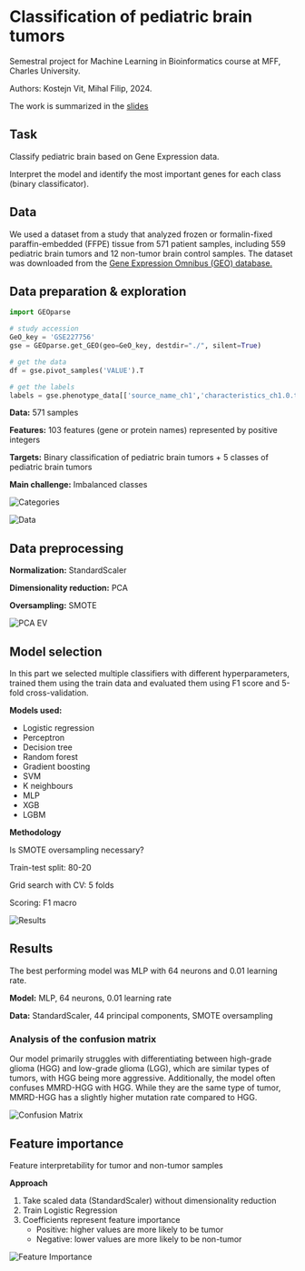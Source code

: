 # Classification of pediatric brain tumors

Semestral project for Machine Learning in Bioinformatics course at MFF, Charles University.

Authors: Kostejn Vit, Mihal Filip, 2024.

The work is summarized in the [slides](Bioinformatics_project.slides.html)

## Task

Classify pediatric brain based on Gene Expression data.

Interpret the model and identify the most important genes for each class (binary classificator).

## Data

We used a dataset from a study that analyzed frozen or formalin-fixed paraffin-embedded (FFPE) tissue from 571 patient samples, including 559 pediatric brain tumors and 12 non-tumor brain control samples. The dataset was downloaded from the [Gene Expression Omnibus (GEO) database.](https://www.ncbi.nlm.nih.gov/geo/query/acc.cgi?acc=GSE227756)

## Data preparation & exploration

```python
import GEOparse

# study accession
GeO_key = 'GSE227756'
gse = GEOparse.get_GEO(geo=GeO_key, destdir="./", silent=True)

# get the data
df = gse.pivot_samples('VALUE').T

# get the labels
labels = gse.phenotype_data[['source_name_ch1','characteristics_ch1.0.tumor type']].values
```

**Data:** 571 samples

**Features:** 103 features (gene or protein names) represented by positive integers

**Targets:** Binary classification of pediatric brain tumors + 5 classes of pediatric brain tumors

**Main challenge:** Imbalanced classes

![Categories](plots/categories.png)

![Data](plots/pca_3d.png)

## Data preprocessing

**Normalization:** StandardScaler

**Dimensionality reduction:** PCA

**Oversampling:** SMOTE

![PCA EV](plots/pca_ev.png)

## Model selection

In this part we selected multiple classifiers with different hyperparameters, trained them using the train data and evaluated them using F1 score and 5-fold cross-validation.

**Models used:**

- Logistic regression
- Perceptron
- Decision tree
- Random forest
- Gradient boosting
- SVM
- K neighbours
- MLP
- XGB
- LGBM

**Methodology**

Is SMOTE oversampling necessary?

Train-test split: 80-20

Grid search with CV: 5 folds

Scoring: F1 macro

![Results](plots/results.png)

## Results

The best performing model was MLP with 64 neurons and 0.01 learning rate.

**Model:** MLP, 64 neurons, 0.01 learning rate

**Data:** StandardScaler, 44 principal components, SMOTE oversampling

### Analysis of the confusion matrix

Our model primarily struggles with differentiating between high-grade glioma (HGG) and low-grade glioma (LGG), which are similar types of tumors, with HGG being more aggressive. Additionally, the model often confuses MMRD-HGG with HGG. While they are the same type of tumor, MMRD-HGG has a slightly higher mutation rate compared to HGG.

![Confusion Matrix](plots/confusion_matrix.png)

## Feature importance

Feature interpretability for tumor and non-tumor samples

**Approach**

1. Take scaled data (StandardScaler) without dimensionality reduction
2. Train Logistic Regression
3. Coefficients represent feature importance
   - Positive: higher values are more likely to be tumor
   - Negative: lower values are more likely to be non-tumor

![Feature Importance](plots/feature_interpretation.png)
